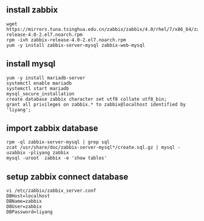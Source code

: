 ## install zabbix
```
wget https://mirrors.tuna.tsinghua.edu.cn/zabbix/zabbix/4.0/rhel/7/x86_64/zabbix-release-4.0-2.el7.noarch.rpm
rpm -ivh zabbix-release-4.0-2.el7.noarch.rpm
yum -y install zabbix-server-mysql zabbix-web-mysql
```
## install mysql
```
yum -y install mariadb-server
systemctl enable mariadb
systemctl start mariadb
mysql_secure_installation
create database zabbix character set utf8 collate utf8_bin;
grant all privileges on zabbix.* to zabbix@localhost identified by 'liyang';
```
## import zabbix database
```
rpm -ql zabbix-server-mysql | grep sql 
zcat /usr/share/doc/zabbix-server-mysql*/create.sql.gz | mysql -uzabbix -pliyang zabbix
mysql -uroot  zabbix -e 'show tables'
```
## setup zabbix connect database
```
vi /etc/zabbix/zabbix_server.conf 
DBHost=localhost
DBName=zabbix
DBUser=zabbix
DBPassword=liyang
```
